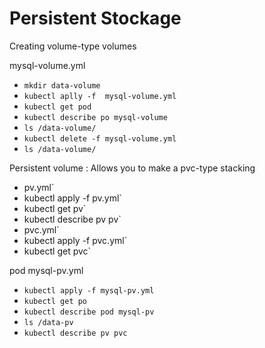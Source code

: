 # Persistent Stockage

Creating volume-type volumes

mysql-volume.yml  
* `mkdir data-volume`
* `kubectl aplly -f  mysql-volume.yml`
* `kubectl get pod`
* `kubectl describe po mysql-volume`
* `ls /data-volume/`
* `kubectl delete -f mysql-volume.yml`
* `ls /data-volume/`  
  
  
Persistent volume : Allows you to make a pvc-type stacking  
  
* pv.yml`
* kubectl apply -f pv.yml`
* kubectl get pv`
* kubectl describe pv pv`
* pvc.yml`
* kubectl apply -f pvc.yml`
* kubectl get pvc`

pod mysql-pv.yml  
  
* `kubectl apply -f mysql-pv.yml`
* `kubectl get po`
* `kubectl describe pod mysql-pv`
* `ls /data-pv`
* `kubectl describe pv pvc`
